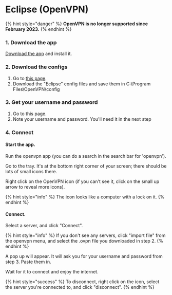 # Eclipse (OpenVPN)

{% hint style="danger" %}
**OpenVPN is no longer supported since February 2023.**
{% endhint %}

### 1. Download the app

[Download the app](https://wannaflix.com/dl.php?type=d\&id=12) and install it.

### 2. Download the configs&#x20;

1. Go to [this page](https://wannaflix.com/eclipse.php).
2. Download the "Eclipse" config files and save them in C:\Program Files\OpenVPN\config

### 3. Get your username and password

1. Go to this page.&#x20;
2. Note your username and password. You'll need it in the next step

### 4. Connect

#### Start the app.

Run the openvpn app (you can do a search in the search bar for 'openvpn').

Go to the tray. It's at the bottom right corner of your screen; there should be lots of small icons there.&#x20;

Right click on the OpenVPN icon (if you can't see it, click on the small up arrow to reveal more icons).

{% hint style="info" %}
The icon looks like a computer with a lock on it.
{% endhint %}

#### Connect.

Select a server, and click "Connect".

{% hint style="info" %}
If you don't see any servers, click "import file" from the openvpn menu, and select the .ovpn file you downloaded in step 2.
{% endhint %}

A pop up will appear. It will ask you for your username and password from step 3. Paste them in.

Wait for it to connect and enjoy the internet.

{% hint style="success" %}
To disconnect, right click on the icon, select the server you're connected to, and click "disconnect".
{% endhint %}
